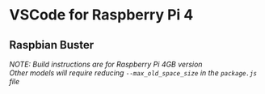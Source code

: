 # VSCode for Raspberry Pi 4
## Raspbian Buster

*NOTE: Build instructions are for Raspberry Pi 4GB version*  
*Other models will require reducing `--max_old_space_size` in the `package.js` file* 
